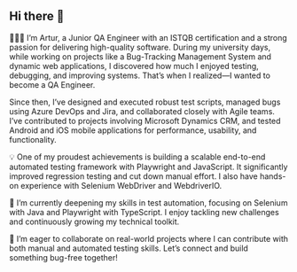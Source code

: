 ## Hi there 👋

👨🏻‍💻 I’m Artur, a Junior QA Engineer with an ISTQB certification and a strong passion for delivering high-quality software. During my university days, while working on projects like a Bug-Tracking Management System and dynamic web applications, I discovered how much I enjoyed testing, debugging, and improving systems. That’s when I realized—I wanted to become a QA Engineer.

Since then, I’ve designed and executed robust test scripts, managed bugs using Azure DevOps and Jira, and collaborated closely with Agile teams. I’ve contributed to projects involving Microsoft Dynamics CRM, and tested Android and iOS mobile applications for performance, usability, and functionality.

💡 One of my proudest achievements is building a scalable end-to-end automated testing framework with Playwright and JavaScript. It significantly improved regression testing and cut down manual effort. I also have hands-on experience with Selenium WebDriver and WebdriverIO.

🔭 I’m currently deepening my skills in test automation, focusing on Selenium with Java and Playwright with TypeScript. I enjoy tackling new challenges and continuously growing my technical toolkit.

🧪 I’m eager to collaborate on real-world projects where I can contribute with both manual and automated testing skills. Let’s connect and build something bug-free together!
